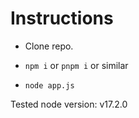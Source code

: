 # Instructions

 - Clone repo.

 - `npm i` or `pnpm i` or similar

 - `node app.js`

Tested node version: v17.2.0
